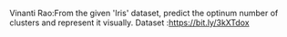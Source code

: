 Vinanti Rao:From the given 'Iris' dataset, predict the optinum number of clusters and represent it visually.
Dataset :https://bit.ly/3kXTdox
